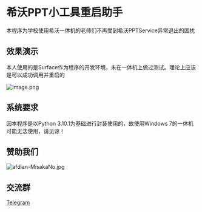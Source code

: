 # 希沃PPT小工具重启助手

本程序为学校使用希沃一体机的老师们不再受到希沃PPTService异常退出的困扰

## 效果演示

本人使用的是Surface作为程序的开发环境，未在一体机上做过测试。理论上应该是可以成功调用并重启的

![image.png](https://s2.loli.net/2021/12/25/mtL5vejP1IRqzZ3.png)

## 系统要求

因本程序是以Python 3.10.1为基础进行封装使用的，故使用Windows 7的一体机可能无法使用，请见谅！

## 赞助我们

![afdian-MisakaNo.jpg](https://s2.loli.net/2021/12/25/SimocqwhVg89NQJ.jpg)

## 交流群
[Telegram](https://t.me/misakanetcn)
